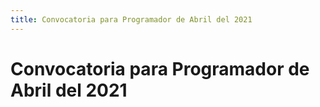 ```yaml
---
title: Convocatoria para Programador de Abril del 2021
---
```


# Convocatoria para Programador de Abril del 2021